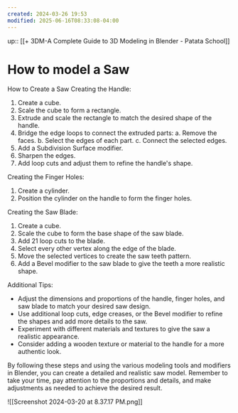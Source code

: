 ```yaml
---
created: 2024-03-26 19:53
modified: 2025-06-16T08:33:08-04:00
---
```

up::  [[+ 3DM-A Complete Guide to 3D Modeling in Blender - Patata School]]
# How to model a Saw


How to Create a Saw
Creating the Handle:
1. Create a cube.
2. Scale the cube to form a rectangle.
3. Extrude and scale the rectangle to match the desired shape of the handle.
4. Bridge the edge loops to connect the extruded parts:
   a. Remove the faces.
   b. Select the edges of each part.
   c. Connect the selected edges.
5. Add a Subdivision Surface modifier.
6. Sharpen the edges.
7. Add loop cuts and adjust them to refine the handle's shape.

Creating the Finger Holes:
1. Create a cylinder.
2. Position the cylinder on the handle to form the finger holes.

Creating the Saw Blade:
1. Create a cube.
2. Scale the cube to form the base shape of the saw blade.
3. Add 21 loop cuts to the blade.
4. Select every other vertex along the edge of the blade.
5. Move the selected vertices to create the saw teeth pattern.
6. Add a Bevel modifier to the saw blade to give the teeth a more realistic shape.

Additional Tips:
- Adjust the dimensions and proportions of the handle, finger holes, and saw blade to match your desired saw design.
- Use additional loop cuts, edge creases, or the Bevel modifier to refine the shapes and add more details to the saw.
- Experiment with different materials and textures to give the saw a realistic appearance.
- Consider adding a wooden texture or material to the handle for a more authentic look.

By following these steps and using the various modeling tools and modifiers in Blender, you can create a detailed and realistic saw model. Remember to take your time, pay attention to the proportions and details, and make adjustments as needed to achieve the desired result.

![[Screenshot 2024-03-20 at 8.37.17 PM.png]]
